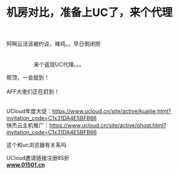 # 机房对比，准备上UC了，来个代理


<br />
<br />
阿啊云活该被约谈，辣鸡。。早日倒闭把<br />
<br />
<br />
&nbsp; &nbsp;&nbsp; &nbsp;&nbsp; &nbsp;&nbsp; &nbsp;&nbsp; &nbsp;&nbsp; &nbsp;来个返现UC代理。。。<img src="static/image/smiley/default/shy.gif" smilieid="8" border="0" alt="" /> 

帮顶，一会就到！<br />
<br />
AFF大佬们正在赶到！<br />
<br />
<img src="static/image/smiley/default/lol.gif" smilieid="12" border="0" alt="" /><img src="static/image/smiley/default/lol.gif" smilieid="12" border="0" alt="" /><img src="static/image/smiley/default/lol.gif" smilieid="12" border="0" alt="" />

UCloud年度大促：https://www.ucloud.cn/site/active/kuaijie.html?invitation_code=C1x31DA4E5BFB66<br />
快杰云主机推广：https://www.ucloud.cn/site/active/ohost.html?invitation_code=C1x31DA4E5BFB66

这个和uc浏览器有关系吗

UCloud邀请链接注册85折<br />
<a href="http://www.01501.cn" target="_blank"><strong>www.01501.cn</strong></a>
